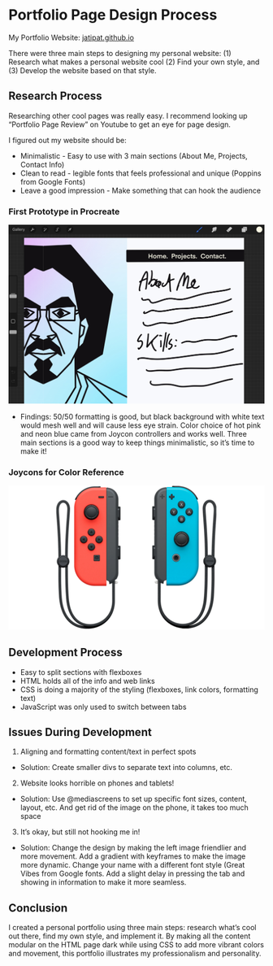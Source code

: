 # Portfolio Page Design Process
My Portfolio Website: [jatipat.github.io](https://jatipat.github.io)

There were three main steps to designing my personal website: (1) Research what makes a personal website cool (2) Find your own style, and (3) Develop the website based on that style.

## Research Process
Researching other cool pages was really easy. I recommend looking up “Portfolio Page Review” on Youtube to get an eye for page design.

I figured out my website should be:
* Minimalistic - Easy to use with 3 main sections (About Me, Projects, Contact Info)
* Clean to read - legible fonts that feels professional and unique (Poppins from Google Fonts)
* Leave a good impression - Make something that can hook the audience

### First Prototype in Procreate
![First Prototype in Procreate](firstprototype.jpg)

*  Findings: 50/50 formatting is good, but black background with white text would mesh well and will cause less eye strain. Color choice of hot pink and neon blue came from Joycon controllers and works well. Three main sections is a good way to keep things minimalistic, so it’s time to make it!

### Joycons for Color Reference
![Joycons for Color Reference](joycons.jpg)


## Development Process
* Easy to split sections with flexboxes
* HTML holds all of the info and web links
* CSS is doing a majority of the styling (flexboxes, link colors, formatting text)
* JavaScript was only used to switch between tabs

## Issues During Development
1. Aligning and formatting content/text in perfect spots
* Solution: Create smaller divs to separate text into columns, etc.

2. Website looks horrible on phones and tablets!
* Solution: Use @mediascreens to set up specific font sizes, content, layout, etc. And get rid of the image on the phone, it takes too much space

3.  It’s okay, but still not hooking me in!
* Solution: Change the design by making the left image friendlier and more movement. Add a gradient with keyframes to make the image more dynamic. Change your name with a different font style (Great Vibes from Google fonts. Add a slight delay in pressing the tab and showing in information to make it more seamless.

## Conclusion
I created a personal portfolio using three main steps: research what’s cool out there, find my own style, and implement it. By making all the content modular on the HTML page dark while using CSS to add more vibrant colors and movement, this portfolio illustrates my professionalism and personality. 



